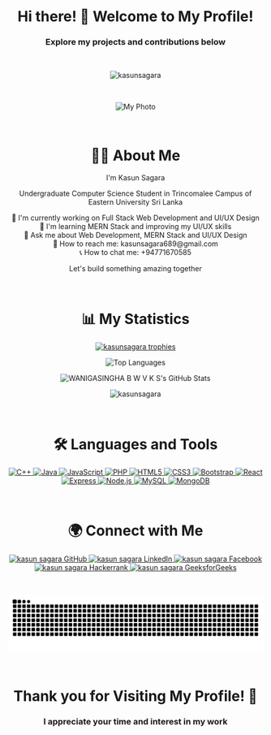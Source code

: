 <h1 align="center">Hi there! 👋 Welcome to My Profile!</h1> 
<h3 align="center">Explore my projects and contributions below</h3>   
<br>
<p align="center">
  <img src="https://komarev.com/ghpvc/?username=kasunsagara&label=Profile%20views&color=ff69b4&style=flat" alt="kasunsagara" />      
</p>
<br> 
<p align="center">
  <img src="https://repository-images.githubusercontent.com/588181932/e36ec678-7984-4cdd-8e4c-a3932772ff8e" alt="My Photo" width="620" height="280" />     
</p>
<br>

<h1 align="center">👨‍🎓 About Me</h1>
<p align="center">I'm Kasun Sagara</p>
<p align="center">Undergraduate Computer Science Student in Trincomalee Campus of Eastern University Sri Lanka</p>
<p align="center">
  🔭 I'm currently working on Full Stack Web Development and UI/UX Design<br />
  🌱 I'm learning MERN Stack and improving my UI/UX skills<br />
  💬 Ask me about Web Development, MERN Stack and UI/UX Design<br />
  📧 How to reach me: kasunsagara689@gmail.com<br /> 
  📞 How to chat me: +94771670585<br />
</p>
<p align="center">Let's build something amazing together</p>
<br>

<h1 align="center">📊 My Statistics</h1>
<p align="center">
  <a href="https://github.com/ryo-ma/github-profile-trophy">
    <img src="https://github-profile-trophy.vercel.app/?username=kasunsagara&theme=dracula&no-frame=true&row=1&column=7" alt="kasunsagara trophies" />
  </a>
</p>
<p align="center">
  <img src="https://github-readme-stats.vercel.app/api/top-langs/?username=kasunsagara&layout=compact&theme=tokyonight" alt="Top Languages" />
</p>
<p align="center">
  <img src="https://github-readme-stats.vercel.app/api?username=kasunsagara&show_icons=true&locale=en&theme=tokyonight" alt="WANIGASINGHA B W V K S's GitHub Stats" />
</p>
<p align="center">
  <img src="https://github-readme-streak-stats.herokuapp.com/?user=kasunsagara&theme=tokyonight" alt="kasunsagara" />
</p>
<br>

<h1 align="center">🛠️ Languages and Tools</h1>
<p align="center">
  <a href="https://www.w3schools.com/cpp/" target="_blank" rel="noreferrer">
    <img src="https://img.shields.io/badge/C++-00599C?style=for-the-badge&logo=c%2B%2B&logoColor=white" alt="C++" />
  </a>
  <a href="https://www.java.com" target="_blank" rel="noreferrer">
    <img src="https://img.shields.io/badge/Java-007396?style=for-the-badge&logo=java&logoColor=white" alt="Java" /> 
  </a> 
  <a href="https://developer.mozilla.org/en-US/docs/Web/JavaScript" target="_blank" rel="noreferrer">
    <img src="https://img.shields.io/badge/JavaScript-F7DF1E?style=for-the-badge&logo=javascript&logoColor=black" alt="JavaScript" />
  </a> 
  <a href="https://www.php.net" target="_blank" rel="noreferrer">
    <img src="https://img.shields.io/badge/PHP-777BB4?style=for-the-badge&logo=php&logoColor=white" alt="PHP" />
  </a> 
  <a href="https://www.w3.org/html/" target="_blank" rel="noreferrer">
    <img src="https://img.shields.io/badge/HTML5-E34F26?style=for-the-badge&logo=html5&logoColor=white" alt="HTML5" />
  </a> 
  <a href="https://www.w3schools.com/css/" target="_blank" rel="noreferrer">
    <img src="https://img.shields.io/badge/CSS3-1572B6?style=for-the-badge&logo=css3&logoColor=white" alt="CSS3" />
  </a>
  <a href="https://getbootstrap.com" target="_blank" rel="noreferrer">
    <img src="https://img.shields.io/badge/Bootstrap-563D7C?style=for-the-badge&logo=bootstrap&logoColor=white" alt="Bootstrap" />
  </a> 
  <a href="https://reactjs.org/" target="_blank" rel="noreferrer">
    <img src="https://img.shields.io/badge/React-61DAFB?style=for-the-badge&logo=react&logoColor=282c34" alt="React" />
  </a>
    <a href="https://expressjs.com" target="_blank" rel="noreferrer">
    <img src="https://img.shields.io/badge/Express-800080?style=for-the-badge&logo=express&logoColor=white" alt="Express" />
  </a>
  <a href="https://nodejs.org" target="_blank" rel="noreferrer">
    <img src="https://img.shields.io/badge/Node.js-339933?style=for-the-badge&logo=nodedotjs&logoColor=white" alt="Node.js" />
  </a> 
  <a href="https://www.mysql.com/" target="_blank" rel="noreferrer">
    <img src="https://img.shields.io/badge/MySQL-4479A1?style=for-the-badge&logo=mysql&logoColor=white" alt="MySQL" />
  </a>
  <a href="https://www.mongodb.com/" target="_blank" rel="noreferrer">
    <img src="https://img.shields.io/badge/MongoDB-4EA94B?style=for-the-badge&logo=mongodb&logoColor=white" alt="MongoDB" />
  </a> 
</p>
<br>

<h1 align="center">🌍 Connect with Me</h1>
<p align="center">
  <a href="https://github.com/kasunsagara" 
target="blank">
    <img src="https://img.shields.io/badge/GitHub-FF5733?style=for-the-badge&logo=github&logoColor=white" alt="kasun sagara GitHub" />
</a>
  <a href="https://linkedin.com/in/kasun sagara" target="blank">
    <img src="https://img.shields.io/badge/LinkedIn-0077B5?style=for-the-badge&logo=linkedin&logoColor=white" alt="kasun sagara LinkedIn" />
  </a>
  <a href="https://fb.com/kasun sagara" target="blank">
    <img src="https://img.shields.io/badge/Facebook-1877F2?style=for-the-badge&logo=facebook&logoColor=white" alt="kasun sagara Facebook" />
  </a>
  <a href="https://www.hackerrank.com/kasun sagara" target="blank">
    <img src="https://img.shields.io/badge/Hackerrank-2EC866?style=for-the-badge&logo=hackerrank&logoColor=white" alt="kasun sagara Hackerrank" />
  </a>
  <a href="https://auth.geeksforgeeks.org/user/kasunsar5si" target="blank">
    <img src="https://img.shields.io/badge/GeeksforGeeks-32A852?style=for-the-badge&logo=geeksforgeeks&logoColor=white" alt="kasun sagara GeeksforGeeks" />
  </a>
</p>
<br>

<p align="center">
  <img src="https://github.com/kasunsagara/kasunsagara/raw/output/github-contribution-grid-snake.svg" alt="snake gif" />
</p>
<br>
<h1 align="center">Thank you for Visiting My Profile! 🙌</h1>
<h3 align="center">I appreciate your time and interest in my work</h3>                                                                                                                            

